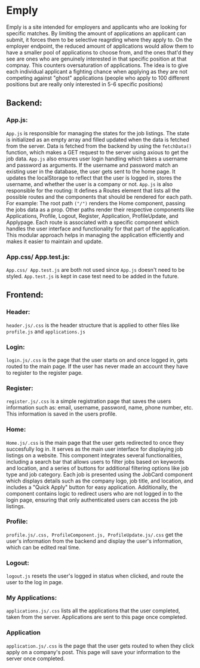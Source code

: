 # Emply

Emply is a site intended for employers and applicants who are looking for specific matches. By limiting the amount of applications an applicant can submit, it forces them to be selective reagrding where they apply to. On the employer endpoint, the reduced amount of applications would allow them to have a smaller pool of applications to choose from, and the ones that'd they see are ones who are genuinely interested in that specific position at that compnay. This counters oversaturation of applications. 
The idea is to give each individual applicant a fighting chance when applying as they are not competing against "ghost" applications (people who apply to 100 different positions but are really only interested in 5-6 specific positions)

## Backend:

### App.js:

`App.js` is responsible for managing the states for the job listings. The state is initialized as an empty array and filled updated when the data is fetched from the server. Data is fetched from the backend by using the `fetchData()` function, which makes a GET request to the server using axious to get the job data. `App.js` also ensures user login handling which takes a username and password as arguments. If the username and password match an existing user in the database, the user gets sent to the home page. It updates the localStorage to reflect that the user is logged in, stores the username, and whether the user is a company or not. `App.js` is also responsible for the routing: It defines a Routes element that lists all the possible routes and the components that should be rendered for each path. For example:
The root path `("/")` renders the Home component, passing the jobs data as a prop. Other paths render their respective components like Applications, Profile, Logout, Register, Application, ProfileUpdate, and Applypage. Each route is associated with a specific component which handles the user interface and functionality for that part of the application. This modular approach helps in managing the application efficiently and makes it easier to maintain and update.

### App.css/ App.test.js:

`App.css/ App.test.js` are both not used since `App.js` doesn't need to be styled. `App.test.js` is kept in case test need to be added in the future.

## Frontend:

### Header:

`header.js/.css` is the header structure that is applied to other files like `profile.js` and `applications.js`

### Login:

`login.js/.css` is the page that the user starts on and once logged in, gets routed to the main page. If the user has never made an account they have to register to the register page. 

### Register:

`register.js/.css` is a simple registration page that saves the users information such as: email, username, password, name, phone number, etc. This information is saved in the users profile.

### Home:

`Home.js/.css` is the main page that the user gets redirected to once they succesfully log in. It serves as the main user interface for displaying job listings on a website. This component integrates several functionalities, including a search bar that allows users to filter jobs based on keywords and location, and a series of buttons for additional filtering options like job type and job category. Each job is presented using the JobCard component which displays details such as the company logo, job title, and location, and includes a "Quick Apply" button for easy application. Additionally, the component contains logic to redirect users who are not logged in to the login page, ensuring that only authenticated users can access the job listings.

### Profile:

`profile.js/.css, ProfileComponent.js, ProfileUpdate.js/.css` get the user's information from the backend and display the user's information, which can be edited real time. 

### Logout:

`logout.js` resets the user's logged in status when clicked, and route the user to the log in page.

### My Applications:

`applications.js/.css` lists all the applications that the user completed, taken from the server. Applications are sent to this page once completed.

### Application

`application.js/.css` is the page that the user gets routed to when they click apply on a company's post. This page will save your information to the server once completed.